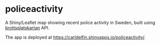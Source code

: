 # policeactivity
A Shiny/Leaflet map showing recent police activity in Sweden, built using [brottsplatskartan](https://brottsplatskartan.se/) API.

The app is deployed at https://carldelfin.shinyapps.io/policeactivity/.
